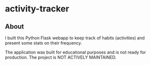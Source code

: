 # activity-tracker

## About

I built this Python Flask webapp to keep track of habits (activities) and present some stats on their frequency.

The application was built for educational purposes and is not ready for production.
The project is NOT ACTIVELY MAINTAINED.
